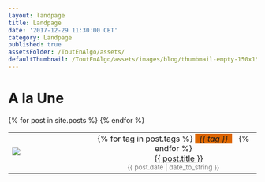 ```yaml
---
layout: landpage
title: Landpage
date: '2017-12-29 11:30:00 CET'
category: Landpage
published: true
assetsFolder: /ToutEnAlgo/assets/
defaultThumbnail: /ToutEnAlgo/assets/images/blog/thumbmail-empty-150x150.png
---
```


<h1>
A la Une
</h1>



<table>
  {% for post in site.posts %}
    <tr>
      <td width="150px">
          <a href="{{ post.url | relative_url  }}" ><img style="float:left;" src="{{ post.thumbnail | default: page.defaultThumbnail }}"> </a>
      </td>
      <td>
        <center>
          {% for tag in post.tags %}
            <span style="background-color:#dd6600;font-style:italic;">&nbsp;&nbsp;{{ tag }}&nbsp;&nbsp;</span>&nbsp;&nbsp;
          {% endfor %}
          <br>
          <a href="{{ post.url | relative_url  }}">{{ post.title }}</a>
          <br>
          <small class="post-date" style="color:grey;">{{ post.date | date_to_string }}</small>
        </center>
      </td>
    </tr>
  {% endfor %}
</table>


<!--
<ul>
  {% for post in site.posts %}
    <li>
      <a href="{{ post.url | relative_url  }}">{{ post.title }}</a>
    </li>
  {% endfor %}
</ul>
-->
